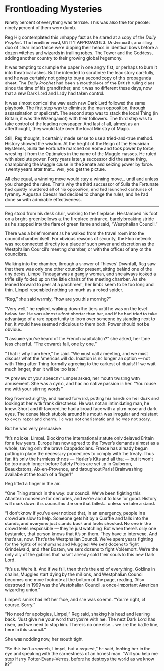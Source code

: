 Frontloading Mysteries
======================

Ninety percent of everything was terrible. This was also true for
people: ninety percent of them were dumb.

Reg Hig contemplated this unhappy fact as he stared at a copy of the
*Daily Prophet*. The headline read, UNITY APPROACHES. Underneath, a
smiling duo of clear importance were dipping their heads in identical
bows before a dozen witches and wizards in trailing robes. The Tower and
the Goddess, adding another country to their growing global hegemony.

It was tempting to crumple the paper in one angry fist, or perhaps to
burn it into theatrical ashes. But he intended to scrutinize the lead
story carefully, and he was certainly not going to buy a second copy of
this propaganda sheet. The *Daily Prophet* had been a mouthpiece of the
British ruling class since the time of his grandfather, and it was no
different these days, now that a new Dark Lord and Lady had taken
control.

It was almost comical the way each new Dark Lord followed the same
playbook. The first step was to eliminate the main opposition, through
assassination or spellcraft. The second step was to stack the local
Thing (in Britain, it was the Wizengamot) with their followers. The
third step was to take control of the leading newspaper. And last of
all, almost as an afterthought, they would take over the local Ministry
of Magic.

Still, Reg thought, it certainly made sense to use a tried-and-true
method. History showed the wisdom. At the height of the Reign of the
Eleusinian Mysteries, Sulla the Fortunate marched on Rome and took power
by force, wresting it from the Optimates in the name of the Muggle
masses. He ruled with absolute power. Forty years later, a successor did
the same thing, championing the Muggle cause in the Senate and seizing
power by force. Twenty years after that… well, you get the picture.

All else equal, a winning move would stay a winning move… until and
unless you changed the rules. That’s why the third successor of Sulla
the Fortunate had quietly murdered all of his opposition, and had
launched centuries of tyranny. Augustus Caesar had decided to change the
rules, and he had done so with admirable effectiveness.


************

Reg stood from his desk chair, walking to the fireplace. He stamped his
foot on a bright-green bellows at the fireplace entrance, barely
breaking stride as he stepped into the flare of green flame and said,
“Westphalian Council.”

There was a brief moment as he walked from the travel room into the
council chamber itself. For obvious reasons of security, the Floo
network was not connected directly to a place of such power and
discretion as the Westphalian Council’s meeting chamber, or with the
offices of any of the councilors.

Walking into the chamber, through a shower of Thieves’ Downfall, Reg
saw that there was only one other councilor present, sitting behind one
of the tiny desks. Limpel Tineagar was a gangly woman, and she always
looked a trifle silly folded up on the little chairs of the meeting
chamber. As she leaned forward to peer at a parchment, her limbs seem to
be too long and thin. Limpel resembled nothing so much as a robed
spider.

“Reg,” she said warmly, “how are you this morning?”

“Very well,” he replied, walking down the tiers until he was on the
level below her. He was almost a foot shorter than her, and if he had
tried to take advantage of a rare opportunity to loom over someone by
standing next to her, it would have seemed ridiculous to them both.
Power should not be obvious.

“I assume you’ve heard of the French capitulation?” she asked, her tone
less cheerful. “The cowards fall, one by one.”

“That is why I am here,” he said. “We must call a meeting, and we must
discuss what the Americas will do. Inaction is no longer an option — not
with Thing after Thing formally agreeing to the darkest of rituals! If
we wait much longer, then it will be too late.”

“A preview of your speech?” Limpel asked, her mouth twisting with
amusement. She was a cynic, and had no native passion in her. “You rouse
me with your stirring words.”

Reg frowned slightly, and leaned forward, putting his hands on her desk
and looking at her with frank directness. He was not an intimidating
man, he knew. Short and ill-favored, he had a broad face with a plum
nose and dark eyes. The dense black stubble around his mouth was
irregular and resistant to every razor and charm. He was not charismatic
and he was not scary.

But he was very persuasive.

“It’s no joke, Limpel. Blocking the international statute only delayed
Britain for a few years. Europe has now agreed to the Tower’s demands
almost as a whole, saving only the brave Cappadocians. France has
already begun putting in place the necessary procedures to comply with
the treaty. Thus far, it’s only the harmless things — Healer’s Kits and
all that — but it won’t be too much longer before Safety Poles are set
up in Quiberon, Beauxbatons, Aix-en-Provence, and throughout Paris!
Brainwashing available at the touch of a finger!”

Reg lifted a finger in the air.

“One Thing stands in the way: our council. We’ve been fighting this
Atlantean nonsense for centuries, and we’re about to lose for good.
History will mark down this council as the one that failed… unless we
take a stand.

“I don’t know if you’ve ever noticed that, in an emergency, people in a
crowd are slow to help. Someone gets hit by a Quaffle and falls into the
stands, and everyone just stands back and looks shocked. No one in the
crowd feels responsible — they’re just watching. But when there’s only
one bystander, that person knows that it’s on them. They have to
intervene. And that’s us, now. That’s the Westphalian Council. We’ve
spent years fighting for the rights of nonhumans and Muggles! We sent
dozens to fight Grindelwald, and after Boston, we sent dozens to fight
Voldemort. We’re the only ally of the goblins that hasn’t already sold
their souls to this new Dark Lord.

“It’s us. We’re it. And if we fail, then that’s the end of everything.
Goblins in chains, Muggles start dying by the millions, and Westphalian
Council becomes one more footnote at the bottom of the page, reading,
‘Also destroyed in 1999 was the Westphalian Council, a once-important
American wizarding union.”

Limpel’s smirk had left her face, and she was solemn. “You’re right, of
course. Sorry.”

“No need for apologies, Limpel,” Reg said, shaking his head and leaning
back. “Just give me your word that you’re with me. The next Dark Lord
has risen, and we need to stop him. There is no one else… we are the
battle line, here in this council.”

She was nodding now, her mouth tight.

“So this isn’t a speech, Limpel, but a request,” he said, looking her
in the eye and speaking with the earnestness of an honest man. “Will you
help me stop Harry Potter-Evans-Verres, before he destroys the world as
we know it?”
